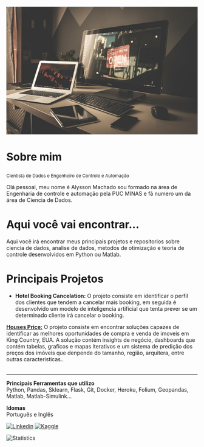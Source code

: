 
[![Image](https://github.com/alyssonvidal/alyssonvidal/blob/main/image.jpg)](https://www.github.com/alyssonvidal/)

# Sobre mim
<sub>Cientista de Dados e Engenheiro de Controle e Automação</sub>

Olá pessoal, meu nome é Alysson Machado sou formado na área de Engenharia de controle e automação pela PUC MINAS e fã numero um da área de Ciencia de Dados.<br>

# Aqui você vai encontrar...

Aqui você irá encontrar meus principais projetos e repositorios sobre ciencia de dados, analise de dados, metodos de otimização e teoria de controle desenvolvidos em Python ou Matlab.<br>

# Principais Projetos

* **Hotel Booking Cancelation:**
  O projeto consiste em identificar o perfil dos clientes que tendem a cancelar mais booking, em seguida é desenvolvido um modelo de inteligencia artificial que tenta prever se um determinado cliente irá cancelar o booking.
  
**[Houses Price:](https://github.com/alyssonvidal/House-Rocket-Sales#readme)** 
 O projeto consiste em encontrar soluções capazes de identificar as melhores oportunidades de compra e venda de imoveis em King Country, EUA. A solução contém insights de negócio, dashboards que contém tabelas, graficos e mapas iterativos e um sistema de predição dos preços dos imóveis que denpende do tamanho, região, arquitera, entre outras caracteristicas.. <br><br>

***

**Principais Ferramentas que utilizo**<br>
 Python, Pandas, Sklearn, Flask, Git, Docker, Heroku, Folium, Geopandas, Matlab, Matlab-Simulink...<br>
 
 **Idomas**<br>
Português e Inglês<br>

[![Linkedin](https://img.shields.io/badge/LinkedIn-0077B5?style=for-the-badge&logo=linkedin&logoColor=white)](https://www.linkedin.com/in/alyssonmach/)
[![Kaggle](https://img.shields.io/badge/Kaggle-20BEFF?style=for-the-badge&logo=Kaggle&logoColor=white)](https://www.kaggle.com/alyssonvidal/)


![Statistics](https://github-readme-stats.vercel.app/api?username=alyssonvidal&count_private=true)










